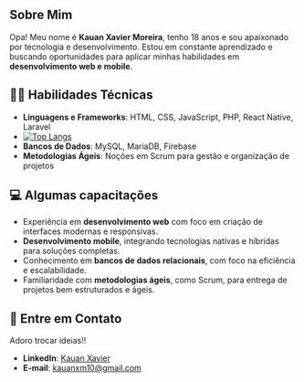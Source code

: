
##  Sobre Mim 
Opa! Meu nome é **Kauan Xavier Moreira**, tenho 18 anos e sou apaixonado por tecnologia e desenvolvimento. Estou em constante aprendizado e buscando oportunidades para aplicar minhas habilidades em **desenvolvimento web e mobile**.

## 🧑‍💻 Habilidades Técnicas 
- **Linguagens e Frameworks**: HTML, CSS, JavaScript, PHP, React Native, Laravel
- [![Top Langs](https://github-readme-stats.vercel.app/api/top-langs/?username=Kauanxm10&layout=donut&theme=dark)](https://github.com/Kauanxm10/github-readme-stats)
- **Bancos de Dados**: MySQL, MariaDB, Firebase  
- **Metodologias Ágeis**: Noções em Scrum para gestão e organização de projetos  

## 💻 Algumas capacitações 
- Experiência em **desenvolvimento web** com foco em criação de interfaces modernas e responsivas.  
- **Desenvolvimento mobile**, integrando tecnologias nativas e híbridas para soluções completas.  
- Conhecimento em **bancos de dados relacionais**, com foco na eficiência e escalabilidade.  
- Familiaridade com **metodologias ágeis**, como Scrum, para entrega de projetos bem estruturados e ágeis.    

## 📧 Entre em Contato 
Adoro trocar ideias!!  

- **LinkedIn**: [Kauan Xavier](https://www.linkedin.com/in/kauan-xavier-a49635280)  
- **E-mail**: kauanxm10@gmail.com 

